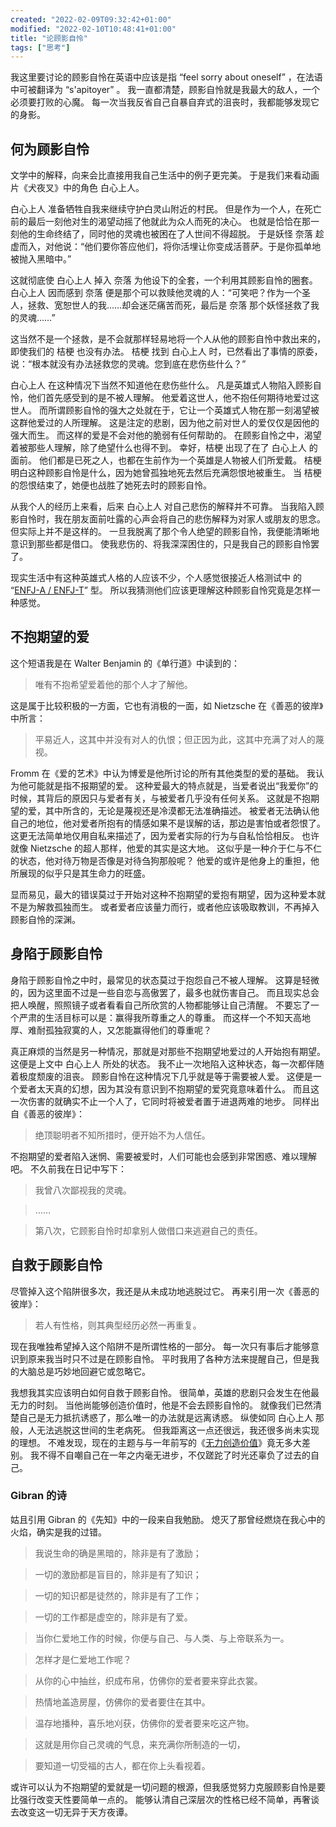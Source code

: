 ```yaml
---
created: "2022-02-09T09:32:42+01:00"
modified: "2022-02-10T10:48:41+01:00"
title: "论顾影自怜"
tags: ["思考"]
---
```


<!-- # 论顾影自怜 -->


我这里要讨论的顾影自怜在英语中应该是指 “feel sorry about oneself” ，在法语中可被翻译为 “s'apitoyer” 。
我一直都清楚，顾影自怜就是我最大的敌人，一个必须要打败的心魔。
每一次当我反省自己自暴自弃式的沮丧时，我都能够发现它的身影。

## 何为顾影自怜

文学中的解释，向来会比直接用我自己生活中的例子更完美。
于是我们来看动画片《犬夜叉》中的角色 白心上人。

白心上人 准备牺牲自我来继续守护白灵山附近的村民。
但是作为一个人，在死亡前的最后一刻他对生的渴望动摇了他就此为众人而死的决心。
也就是恰恰在那一刻他的生命终结了，同时他的灵魂也被困在了人世间不得超脱。
于是妖怪 奈落 趁虚而入，对他说：“他们要你答应他们，将你活埋让你变成活菩萨。于是你孤单地被抛入黑暗中。”

这就彻底使 白心上人 掉入 奈落 为他设下的全套，一个利用其顾影自怜的圈套。
白心上人 因而感到 奈落 便是那个可以救赎他灵魂的人：“可笑吧？作为一个圣人，拯救、宽恕世人的我……却会迷茫痛苦而死，最后是 奈落 那个妖怪拯救了我的灵魂……”

这当然不是一个拯救，是不会就那样轻易地将一个人从他的顾影自怜中救出来的，即使我们的 桔梗 也没有办法。
桔梗 找到 白心上人 时，已然看出了事情的原委，说：“根本就没有办法拯救您的灵魂。您到底在悲伤些什么？”

白心上人 在这种情况下当然不知道他在悲伤些什么。
凡是英雄式人物陷入顾影自怜，他们首先感受到的是不被人理解。
他爱着这世人，他不抱任何期待地爱过这世人。
而所谓顾影自怜的强大之处就在于，它让一个英雄式人物在那一刻渴望被这群他爱过的人所理解。
这是注定的悲剧，因为他之前对世人的爱仅仅是因他的强大而生。
而这样的爱是不会对他的脆弱有任何帮助的。
在顾影自怜之中，渴望着被那些人理解，除了绝望什么也得不到。
幸好，桔梗 出现了在了 白心上人 的面前。
他们都是已死之人，也都在生前作为一个英雄是人物被人们所爱戴。
桔梗 明白这种顾影自怜是什么，因为她曾孤独地死去然后充满怨恨地被重生。
当 桔梗 的怨恨结束了，她便也战胜了她死去时的顾影自怜。

从我个人的经历上来看，后来 白心上人 对自己悲伤的解释并不可靠。
当我陷入顾影自怜时，我在朋友面前吐露的心声会将自己的悲伤解释为对家人或朋友的思念。
但实际上并不是这样的。
一旦我脱离了那个令人绝望的顾影自怜，我便能清晰地意识到那些都是借口。
使我悲伤的、将我深深困住的，只是我自己的顾影自怜罢了。

现实生活中有这种英雄式人格的人应该不少，个人感觉很接近人格测试中
的 “[ENFJ-A / ENFJ-T]( https://www.16personalities.com/ch/enfj-%E4%BA%BA%E6%A0%BC )” 型。
所以我猜测他们应该更理解这种顾影自怜究竟是怎样一种感觉。

## 不抱期望的爱

这个短语我是在 Walter Benjamin 的《单行道》中读到的：

> 唯有不抱希望爱着他的那个人才了解他。

这是属于比较积极的一方面，它也有消极的一面，如 Nietzsche 在《善恶的彼岸》中所言：

> 平易近人，这其中并没有对人的仇恨；但正因为此，这其中充满了对人的蔑视。

Fromm 在《爱的艺术》中认为博爱是他所讨论的所有其他类型的爱的基础。
我认为他可能就是指不报期望的爱。
这种爱最大的特点就是，当爱者说出“我爱你”的时候，其背后的原因只与爱者有关，与被爱者几乎没有任何关系。
这就是不抱期望的爱，其中所含的，无论是蔑视还是冷漠都无法准确描述。
被爱者无法确认他自己的地位，他对爱者所抱有的情感如果不是误解的话，那边是害怕或者怨恨了。
这更无法简单地仅用自私来描述了，因为爱者实际的行为与自私恰恰相反。
也许就像 Nietzsche 的超人那样，他爱的其实是这大地。
这似乎是一种介于仁与不仁的状态，他对待万物是否像是对待刍狗那般呢？
他爱的或许是他身上的重担，他所展现的似乎只是其生命力的旺盛。

显而易见，最大的错误莫过于开始对这种不抱期望的爱抱有期望，因为这种爱本就不是为解救孤独而生。
或者爱者应该量力而行，或者他应该吸取教训，不再掉入顾影自怜的深渊。

## 身陷于顾影自怜

身陷于顾影自怜之中时，最常见的状态莫过于抱怨自己不被人理解。
这算是轻微的，因为这里面不过是一些自恋与高傲罢了，最多也就伤害自己。
而且现实总会把人唤醒，照照镜子或者看看自己所欣赏的人物都能够让自己清醒。
不要忘了一个严肃的生活目标可以是：赢得我所尊重之人的尊重。
而这样一个不知天高地厚、难耐孤独寂寞的人，又怎能赢得他们的尊重呢？

真正麻烦的当然是另一种情况，那就是对那些不抱期望地爱过的人开始抱有期望。
这便是上文中 白心上人 所处的状态。
我不止一次地陷入这种状态，每一次都伴随着极度颓废的沮丧。
顾影自怜在这种情况下几乎就是等于需要被人爱。
这便是一个爱者太天真的幻想，因为其没有意识到不抱期望的爱究竟意味着什么。
而且这一次伤害的就确实不止一个人了，它同时将被爱者置于进退两难的地步。
同样出自《善恶的彼岸》：

> 绝顶聪明者不知所措时，便开始不为人信任。

不抱期望的爱者陷入迷惘、需要被爱时，人们可能也会感到非常困惑、难以理解吧。
不久前我在日记中写下：

> 我曾八次鄙视我的灵魂。

> ……

> 第八次，它顾影自怜时却拿别人做借口来逃避自己的责任。


## 自救于顾影自怜

尽管掉入这个陷阱很多次，我还是从未成功地逃脱过它。
再来引用一次《善恶的彼岸》：

> 若人有性格，则其典型经历必然一再重复。

现在我唯独希望掉入这个陷阱不是所谓性格的一部分。
每一次只有事后才能够意识到原来我当时只不过是在顾影自怜。
平时我用了各种方法来提醒自己，但是我的大脑总是巧妙地回避它或忽略它。

我想我其实应该明白如何自救于顾影自怜。
很简单，英雄的悲剧只会发生在他最无力的时刻。
当他尚能够创造价值时，他是不会去顾影自怜的。
就像我们已然清楚自己是无力抵抗诱惑了，那么唯一的办法就是远离诱惑。
纵使如同 白心上人 那般，人无法逃脱这世间的生老病死。
但我距离这一点还很远，我还很多尚未实现的理想。
不难发现，现在的主题与与一年前写的《[无力创造价值](/zh/blog/2021-01-16-valueless-state)》竟无多大差别。
我不得不自嘲自己在一年之内毫无进步，不仅蹉跎了时光还辜负了过去的自己。

### Gibran 的诗

姑且引用 Gibran 的《先知》中的一段来自我勉励。
熄灭了那曾经燃烧在我心中的火焰，确实是我的过错。

> 我说生命的确是黑暗的，除非是有了激励；

> 一切的激励都是盲目的，除非是有了知识；

> 一切的知识都是徒然的，除非是有了工作；

> 一切的工作都是虚空的，除非是有了爱。

> 当你仁爱地工作的时候，你便与自己、与人类、与上帝联系为一。

> 怎样才是仁爱地工作呢？

> 从你的心中抽丝，织成布帛，仿佛你的爱者要来穿此衣裳。

> 热情地盖造房屋，仿佛你的爱者要住在其中。

> 温存地播种，喜乐地刈获，仿佛你的爱者要来吃这产物。

> 这就是用你自己灵魂的气息，来充满你所制造的一切，

> 要知道一切受福的古人，都在你上头看视着。


或许可以认为不抱期望的爱就是一切问题的根源，但我感觉努力克服顾影自怜是要比强行改变天性要简单一点的。
能够认清自己深层次的性格已经不简单，再奢谈去改变这一切无异于天方夜谭。


